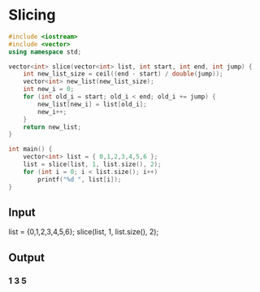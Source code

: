# Slicing

~~~c++
#include <iostream>
#include <vector>
using namespace std;

vector<int> slice(vector<int> list, int start, int end, int jump) {
	int new_list_size = ceil((end - start) / double(jump));
	vector<int> new_list(new_list_size);
	int new_i = 0;
	for (int old_i = start; old_i < end; old_i += jump) {
		new_list[new_i] = list[old_i];
		new_i++;
	}
	return new_list;
}

int main() {
	vector<int> list = { 0,1,2,3,4,5,6 };
	list = slice(list, 1, list.size(), 2);
	for (int i = 0; i < list.size(); i++)
		printf("%d ", list[i]);
}
~~~

## Input
list = {0,1,2,3,4,5,6};
slice(list, 1, list.size(), 2);

## Output
### 1 3 5

